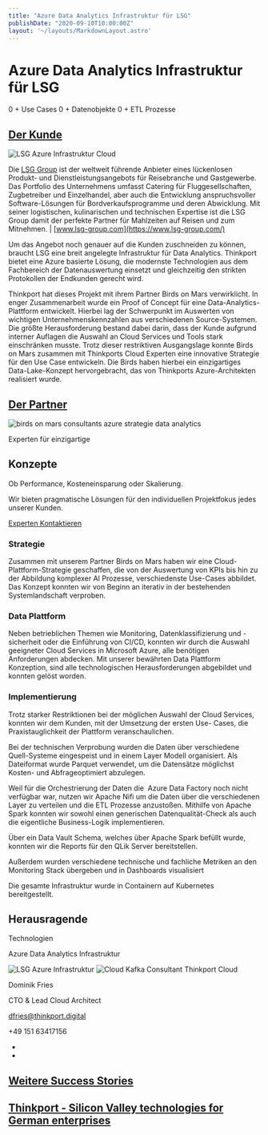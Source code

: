 ```yaml
---
title: "Azure Data Analytics Infrastruktur für LSG"
publishDate: "2020-09-10T10:00:00Z"
layout: '~/layouts/MarkdownLayout.astro'
---
```


# Azure Data Analytics Infrastruktur für LSG

0 + Use Cases 0 + Datenobjekte 0 + ETL Prozesse

## [Der Kunde](https://www.fairside.capital/)

![LSG Azure Infrastruktur Cloud](images/Design-ohne-Titel-1-1024x1024.png)

Die [LSG Group](https://www.lsg-group.com/news/press-release/lsg-group-caters-for-esa-astronaut-matthias-maurer/) ist der weltweit führende Anbieter eines lückenlosen Produkt- und Dienstleistungsangebots für Reisebranche und Gastgewerbe. Das Portfolio des Unternehmens umfasst Catering für Fluggesellschaften, Zugbetreiber und Einzelhandel, aber auch die Entwicklung anspruchsvoller Software-Lösungen für Bordverkaufsprogramme und deren Abwicklung. Mit seiner logistischen, kulinarischen und technischen Expertise ist die LSG Group damit der perfekte Partner für Mahlzeiten auf Reisen und zum Mitnehmen. | [www.lsg-group.com](https://www.lsg-group.com/)

Um das Angebot noch genauer auf die Kunden zuschneiden zu können, braucht LSG eine breit angelegte Infrastruktur für Data Analytics. Thinkport bietet eine Azure basierte Lösung, die modernste Technologien aus dem Fachbereich der Datenauswertung einsetzt und gleichzeitig den strikten Protokollen der Endkunden gerecht wird. 

Thinkport hat dieses Projekt mit ihrem Partner Birds on Mars verwirklicht. In enger Zusammenarbeit wurde ein Proof of Concept für eine Data-Analytics-Plattform entwickelt. Hierbei lag der Schwerpunkt im Auswerten von wichtigen Unternehmenskennzahlen aus verschiedenen Source-Systemen. Die größte Herausforderung bestand dabei darin, dass der Kunde aufgrund interner Auflagen die Auswahl an Cloud Services und Tools stark einschränken musste. Trotz dieser restriktiven Ausgangslage konnte Birds on Mars zusammen mit Thinkports Cloud Experten eine innovative Strategie für den Use Case entwickeln. Die Birds haben hierbei ein einzigartiges Data-Lake-Konzept hervorgebracht, das von Thinkports Azure-Architekten realisiert wurde.  

## [Der Partner](https://www.fairside.capital/)

![birds on mars consultants azure strategie data analytics](images/birds.png)

Experten für einzigartige

## Konzepte

Ob Performance, Kosteneinsparung oder Skalierung. 

Wir bieten pragmatische Lösungen für den individuellen Projektfokus jedes unserer Kunden.

[Experten Kontaktieren](https://thinkport.digital/kontaktieren/)

### Strategie

Zusammen mit unserem Partner Birds on Mars haben wir eine Cloud-Plattform-Strategie geschaffen, die von der Auswertung von KPIs bis hin zu der Abbildung komplexer AI Prozesse, verschiedenste Use-Cases abbildet. Das Konzept konnten wir von Beginn an iterativ in der bestehenden Systemlandschaft verproben.

### Data Plattform

Neben betrieblichen Themen wie Monitoring, Datenklassifizierung und -sicherheit oder die Einführung von CI/CD, konnten wir durch die Auswahl geeigneter Cloud Services in Microsoft Azure, alle benötigen Anforderungen abdecken. Mit unserer bewährten Data Plattform Konzeption, sind alle technologischen Herausforderungen abgebildet und konnten gelöst worden.

### Implementierung

Trotz starker Restriktionen bei der möglichen Auswahl der Cloud Services, konnten wir dem Kunden, mit der Umsetzung der ersten Use- Cases, die Praxistauglichkeit der Plattform veranschaulichen.

Bei der technischen Verprobung wurden die Daten über verschiedene Quell-Systeme eingespeist und in einem Layer Modell organisiert. Als Dateiformat wurde Parquet verwendet, um die Datensätze möglichst Kosten- und Abfrageoptimiert abzulegen. 

Weil für die Orchestrierung der Daten die  Azure Data Factory noch nicht verfügbar war, nutzen wir Apache Nifi um die Daten über die verschiedenen Layer zu verteilen und die ETL Prozesse anzustoßen. Mithilfe von Apache Spark konnten wir sowohl einen generischen Datenqualität-Check als auch die eigentliche Business-Logik implementieren.

Über ein Data Vault Schema, welches über Apache Spark befüllt wurde, konnten wir die Reports für den QLik Server bereitstellen.

Außerdem wurden verschiedene technische und fachliche Metriken an den Monitoring Stack übergeben und in Dashboards visualisiert

Die gesamte Infrastruktur wurde in Containern auf Kubernetes bereitgestellt.

## Herausragende  

Technologien

Azure Data Analytics Infrastruktur

![LSG Azure Infrastruktur](images/LSG-Schema-Final.png) ![Cloud Kafka Consultant Thinkport Cloud](images/Dominik_edited-1024x1024.png)

Dominik Fries

CTO & Lead Cloud Architect

dfries@thinkport.digital

+49 151 63417156

* [](https://de.linkedin.com/in/dominik-fries-497ab7107)
* [](https://www.xing.com/profile/Dominik_Fries5)

## [Weitere Success Stories](https://thinkport.digital/cloud-excellence-workshops)

## [Thinkport - Silicon Valley technologies for German enterprises](https://thinkport.digital/kontaktieren/)

